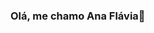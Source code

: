 ### Olá, me chamo Ana Flávia👋

<!--
**anaflaviapizati/anaflaviapizati** is a ✨ _special_ ✨ repository because its `README.md` (this file) appears on your GitHub profile.

Here are some ideas to get you started:

- 🔭 I’m currently working on ...
- 🌱 I’m currently learning ...
- 👯 I’m looking to collaborate on ...
- 🤔 I’m looking for help with ...
- 💬 Ask me about ...
- 📫 How to reach me: ...
- 😄 Pronouns: ...
- ⚡ Fun fact: ...

<div>
<a href="https://github.com/anaflaviapizati">
<img loading="lazy" height="90em" src="https://github-readme-stats.vercel.app/api/top-langs/?username=anaflaviapizati&layout=compact&langs_count=7&theme=dracula"/>
<img loading="lazy" height="90em" src="https://github-readme-stats.vercel.app/api?username=anaflaviapizati&show_icons=true&theme=dracula&include_all_commits=true&count_private=true"/>
</div>
-->
